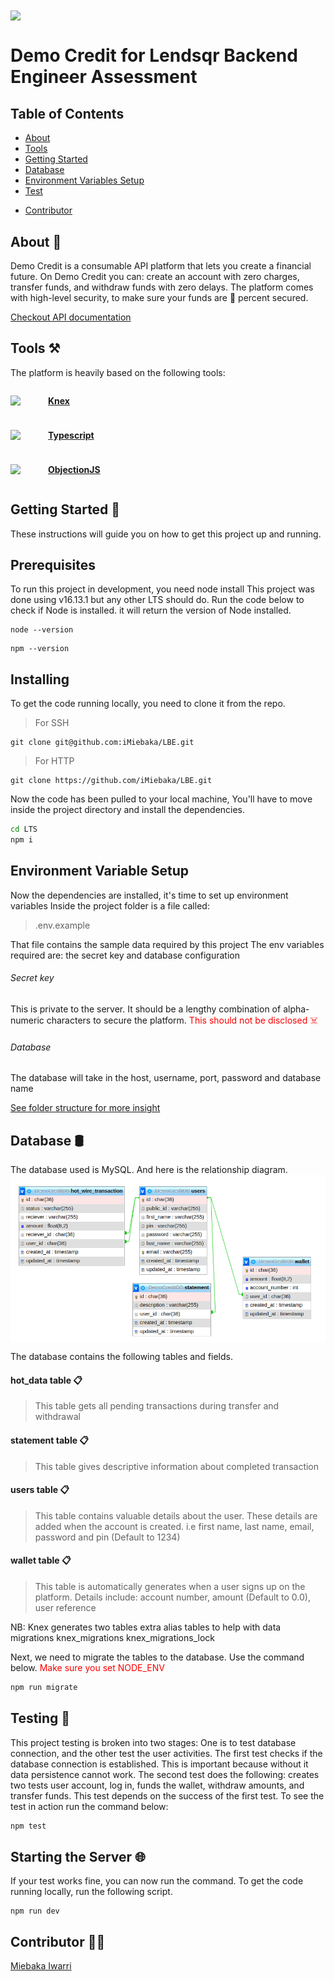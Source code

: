 <img src="https://www.lendsqr.com/assets/icons/header-logo.svg" align="center"  />

# Demo Credit for Lendsqr Backend Engineer Assessment

## Table of Contents

- [About](#about)
- [Tools](#tools)
- [Getting Started](#getting_started)
- [Database](#database)
- [Environment Variables Setup](#env)
- [Test](#test)
<!-- - [OTP code](#otp) -->
- [Contributor](#contributor)

## About <a name = "about"></a> 🏦

Demo Credit is a consumable API platform that lets you create a financial future. On Demo Credit you can: create an account with zero charges, transfer funds, and withdraw funds with zero delays. The platform comes with high-level security, to make sure your funds are 💯 percent secured.

[Checkout API documentation](https://demo-credit-ngqh.onrender.com/)
## Tools  <a name = "tools"></a> ⚒️
The platform is heavily based on the following tools:
   
      
      
<div style="display: flex; align-items: center">
<img src="https://knexjs.org/knex-logo.png" width="40"/> <b style="margin-left: 10px"> 

[Knex](https://knexjs.org/)
 </b>
</div>
<div style="display: flex; align-items: center; margin-top: 10px">
<img src="https://img.icons8.com/color/512/typescript.png" width="40"/> <b style="margin-left: 10px"> 

[Typescript](https://www.typescriptlang.org/)
</b>
</div>

<div style="display: flex; align-items: center; margin-top: 10px">
<img src="https://img.icons8.com/material-outlined/512/no-image.png" width="40"/> <b style="margin-left: 10px">

[ObjectionJS](https://vincit.github.io/objection.js/)
</b>
</div>

## Getting Started <a name = "getting_started"></a> 🏁
These instructions will guide you on how to get this project up and running.

## Prerequisites 

To run this project in development, you need node install
This project was done using v16.13.1 but any other LTS should do.
Run the code below to check if Node is installed. it will return the version of Node installed.

```
node --version
```

```
npm --version
```

## Installing 

To get the code running locally, you need to clone it from the repo.
> For SSH

```
git clone git@github.com:iMiebaka/LBE.git
```

> For HTTP

```
git clone https://github.com/iMiebaka/LBE.git
```

Now the code has been pulled to your local machine, You'll have to move inside the project directory and install the dependencies. 
```sh
cd LTS
npm i
```

## Environment Variable Setup  <a name = "env"></a>
Now the dependencies are installed, it's time to set up environment variables Inside the project folder is a file called:
> .env.example

That file contains the sample data required by this project
The env variables required are: the secret key and database configuration
 <!-- and email(optional) -->
###### Secret key
This is private to the server. It should be a lengthy combination of alpha-numeric characters to secure the platform. <span style="color:red"> This should not be disclosed ☠️</span>
###### Database
The database will take in the host, username, port, password and database name
<!-- ###### Email
To set up email you'll need the SMTP hostname, username and password -->
[See folder structure for more insight](https://github.com/iMiebaka/LBE/blob/master/.env.development)


## Database <a name = "database"></a> 🛢️
The database used is MySQL. And here is the relationship diagram.
<img alt="database_relationship_image" align="center" src="https://github.com/iMiebaka/LBE/blob/master/datbase-relations.png?raw=true">

The database contains the following tables and fields.
#### hot_data table 📋
> This table gets all pending transactions during transfer and withdrawal

#### statement table 📋
> This table gives descriptive information about completed transaction

#### users table 📋
>This table contains valuable details about the user. These details are added when the account is created. i.e first name, last name, email, password and pin (Default to 1234)
#### wallet table 📋
> This table is automatically generates when a user signs up on the platform. Details include: account number, amount (Default to 0.0), user reference

NB: Knex generates two tables extra alias tables to help with data migrations
knex_migrations
knex_migrations_lock

Next, we need to migrate the tables to the database. Use the command below. <span style="color:red"> Make sure you set NODE_ENV </span>
```sh
npm run migrate
```

## Testing <a name = "test"></a> 🧪
This project testing is broken into two stages: One is to test database connection, and the other test the user activities.
The first test checks if the database connection is established. This is important because without it data persistence cannot work.
The second test does the following: creates two tests user account, log in, funds the wallet, withdraw amounts, and transfer funds. This test depends on the success of the first test.
To see the test in action run the command below:
```sh
npm test
```

## Starting the Server 🌐

If your test works fine, you can now run the command. To get the code running locally, run the following script.

```
npm run dev
```

<!-- ## Getting OTP <a name = "otp"></a> 🗝️
##### When do I get it?

>The OTP is used to validate the user. This will be required when attempting to transfer or withdraw funds.

##### How to get it?

> The OTP code will be displayed on the logs during development, and the code will be sent via registered email during production. -->

## Contributor <a name = "contributor"></a> 👨‍💻️
[Miebaka Iwarri](https://github.com/iMiebaka)
